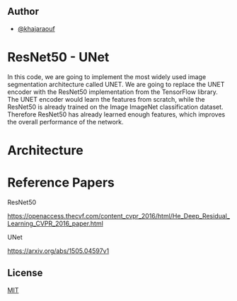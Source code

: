 
## Author

- [@khajaraouf](https://www.github.com/khajaraouf)


# ResNet50 - UNet 

In this code, we are going to implement the most widely used image segmentation architecture called UNET. We are going to replace the UNET encoder with the ResNet50 implementation from the TensorFlow library. The UNET encoder would learn the features from scratch, while the ResNet50 is already trained on the Image ImageNet classification dataset. Therefore ResNet50 has already learned enough features, which improves the overall performance of the network.

# Architecture





# Reference Papers

ResNet50

https://openaccess.thecvf.com/content_cvpr_2016/html/He_Deep_Residual_Learning_CVPR_2016_paper.html

UNet

https://arxiv.org/abs/1505.04597v1
## License

[MIT](https://choosealicense.com/licenses/mit/)

